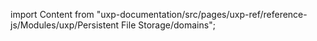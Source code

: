 
import Content from "uxp-documentation/src/pages/uxp-ref/reference-js/Modules/uxp/Persistent File Storage/domains";

<Content query="product=photoshop"/>
